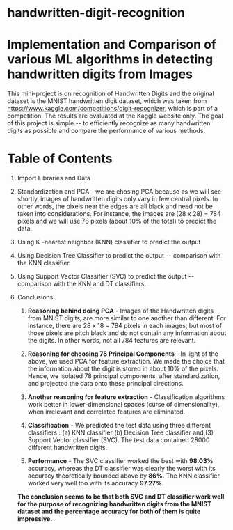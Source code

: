 # handwritten-digit-recognition
# Implementation and Comparison of various ML algorithms in detecting handwritten digits from Images

This mini-project is on recognition of Handwritten Digits and the original dataset is the MNIST handwritten digit dataset, which was taken from https://www.kaggle.com/competitions/digit-recognizer, which is part of a competition. The results are evaluated at the Kaggle website only. The goal of this project is simple -- to efficiently recognize as many handwritten digits as possible and compare the performance of various methods.

# Table of Contents

1. Import Libraries and Data

2. Standardization and PCA - we are chosing PCA because as we will see shortly, images of handwritten digits only vary in few central pixels. In other words, the pixels near the edges are all black and need not be taken into considerations. For instance, the images are (28 x 28) = 784 pixels and we will use 78 pixels (about 10% of the total) to predict the data.

3. Using K -nearest neighbor (KNN) classifier to predict the output

4. Using Decision Tree Classifier to predict the output -- comparison with the KNN classifier.

5. Using Support Vector Classifier (SVC) to predict the output -- comparison with the KNN and DT classifiers.

6. Conclusions:
   1. **Reasoning behind doing PCA** - Images of the Handwritten digits from MNIST digits, are more similar to one another than different. For instance, there are 28 x 18 = 784 pixels in each images, but most of those pixels are pitch black and do not contain any information about the digits. In other words, not all 784 features are relevant. 

   2. **Reasoning for choosing 78 Principal Components** - In light of the above, we used PCA for feature extraction. We made the choice that the information about the digit is stored in about 10% of the pixels. Hence, we isolated 78 principal components, after standardization, and projected the data onto these principal directions. 

   3. **Another reasoning for feature extraction** - Classification algorithms work better in lower-dimensional spaces (curse of dimensionality), when irrelevant and correlated features are eliminated. 

   4. **Classification** - We predicted the test data using three different classifiers : (a) KNN classifier (b) Decision Tree classifier and (3) Support Vector classifier (SVC). The test data contained 28000 different handwritten digits. 

   5. **Performance** - The SVC classifier worked the best with **98.03%** accuracy, whereas the DT classifier was clearly the worst with its accuracy theoretically bounded above by **86%**. The KNN classifier worked very well too with its accuracy **97.27%**. 

   **The conclusion seems to be that both SVC and DT classifier work well for the purpose of recognizing handwritten digits from the MNIST dataset and the percentage accuracy for both of them is quite impressive.**
 
